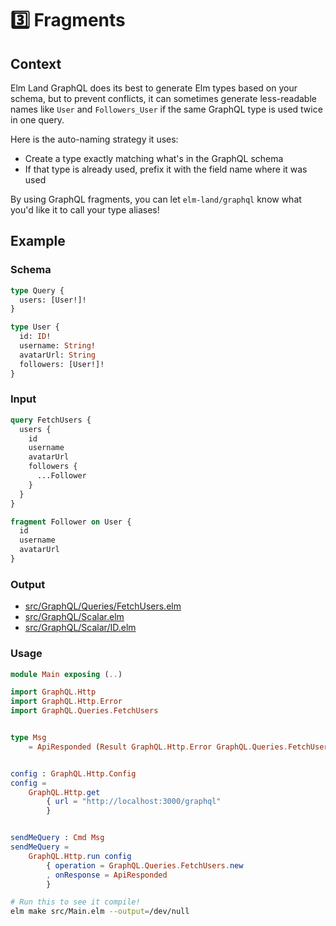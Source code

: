 # 3️⃣ Fragments

## Context

Elm Land GraphQL does its best to generate Elm types based on your schema, but to prevent conflicts, it can sometimes generate less-readable names like `User` and `Followers_User` if the same GraphQL type is used twice in one query.

Here is the auto-naming strategy it uses:
- Create a type exactly matching what's in the GraphQL schema
- If that type is already used, prefix it with the field name where it was used

By using GraphQL fragments, you can let `elm-land/graphql` know what you'd like it to call your type aliases!


## Example

### Schema

```graphql
type Query {
  users: [User!]!
}

type User {
  id: ID!
  username: String!
  avatarUrl: String
  followers: [User!]!
}
```

### Input

```graphql
query FetchUsers {
  users {
    id
    username
    avatarUrl
    followers {
      ...Follower
    }
  }
}

fragment Follower on User {
  id
  username
  avatarUrl
}
```

### Output

- [src/GraphQL/Queries/FetchUsers.elm](src/GraphQL/Queries/FetchUsers.elm)
- [src/GraphQL/Scalar.elm](src/GraphQL/Scalar.elm)
- [src/GraphQL/Scalar/ID.elm](src/GraphQL/Scalar/ID.elm)

### Usage

```elm
module Main exposing (..)

import GraphQL.Http
import GraphQL.Http.Error
import GraphQL.Queries.FetchUsers


type Msg
    = ApiResponded (Result GraphQL.Http.Error GraphQL.Queries.FetchUsers.Data)


config : GraphQL.Http.Config
config =
    GraphQL.Http.get
        { url = "http://localhost:3000/graphql"
        }


sendMeQuery : Cmd Msg
sendMeQuery =
    GraphQL.Http.run config
        { operation = GraphQL.Queries.FetchUsers.new
        , onResponse = ApiResponded
        }

```

```bash
# Run this to see it compile!
elm make src/Main.elm --output=/dev/null
```
